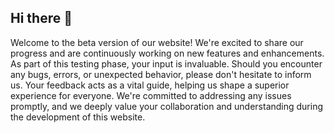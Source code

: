 ## Hi there 👋
Welcome to the beta version of our website! We're excited to share our progress and are continuously working on new features and enhancements. As part of this testing phase, your input is invaluable. Should you encounter any bugs, errors, or unexpected behavior, please don't hesitate to inform us. Your feedback acts as a vital guide, helping us shape a superior experience for everyone. We're committed to addressing any issues promptly, and we deeply value your collaboration and understanding during the development of this website.
<!--
**JMF300/JMF300** is a ✨ _special_ ✨ repository because its `README.md` (this file) appears on your GitHub profile.

Here are some ideas to get you started:

- 🔭 I’m currently working on ...
- 🌱 I’m currently learning ...
- 👯 I’m looking to collaborate on ...
- 🤔 I’m looking for help with ...
- 💬 Ask me about ...
- 📫 How to reach me: ...
- 😄 Pronouns: ...
- ⚡ Fun fact: ...
-->
